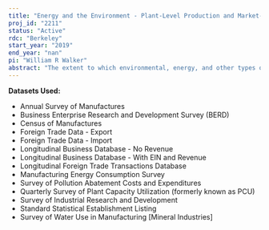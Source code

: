 ```yaml
---
title: "Energy and the Environment - Plant-Level Production and Market-Level Incidence"
proj_id: "2211"
status: "Active"
rdc: "Berkeley"
start_year: "2019"
end_year: "nan"
pi: "William R Walker"
abstract: "The extent to which environmental, energy, and other types of regulations influence firm-level production decisions has important implications for aggregate welfare and distributional incidence. Empirical research in this area is limited though growing. Much economic research on environmental regulation and environmental goods still compares how "clean" versus "dirty" industries respond to different regulatory or economic forces. However, the availability of firm and plant-level data makes it possible to recognize that firms within an industry differ very widely. Even within a narrowly defined industry firms differ enormously in the quantity and mix of pollutants that they emit, in the stringency of regulations they face, in productivity, trade exposure, market power, product quality, input mix, and product mix. Some of these differences may reflect measurement error or idiosyncratic productivity shocks, but others reflect fundamental economic forces. The lack of high-quality, firm or plant level microdata has substantially limited research in this area. "
---
```


**Datasets Used:**

  - Annual Survey of Manufactures 
  - Business Enterprise Research and Development Survey (BERD) 
  - Census of Manufactures 
  - Foreign Trade Data - Export 
  - Foreign Trade Data - Import 
  - Longitudinal Business Database - No Revenue 
  - Longitudinal Business Database - With EIN and Revenue 
  - Longitudinal Foreign Trade Transactions Database 
  - Manufacturing Energy Consumption Survey 
  - Survey of Pollution Abatement Costs and Expenditures 
  - Quarterly Survey of Plant Capacity Utilization (formerly known as PCU) 
  - Survey of Industrial Research and Development 
  - Standard Statistical Establishment Listing 
  - Survey of Water Use in Manufacturing [Mineral Industries] 

